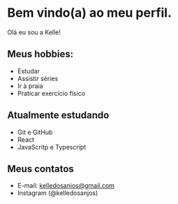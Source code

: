 # Bem vindo(a) ao meu perfil.

Olá eu sou a Kelle!

## Meus hobbies:

- Estudar
- Assistir séries
- Ir à praia
- Praticar exercício físico

## Atualmente estudando

- Git e GitHub
- React
- JavaScritp e Typescript

## Meus contatos

- E-mail: kelledosanjos@gmail.com
- Instagram (@kelledosanjos)

